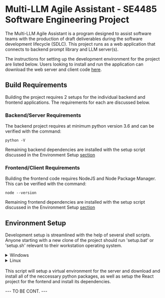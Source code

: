 # Multi-LLM Agile Assistant - SE4485 Software Engineering Project

The Multi-LLM Agile Assistant is a program designed to assist software teams 
with the production of draft deliverables during the software development 
lifecycle (SDLC). This project runs as a web application that connects to
backend prompt library and LLM server(s).

The instructions for setting up the development environment for the project 
are listed below. Users looking to install and run the application can 
download the web server and client code [here]().

## Build Requirements

Building the project requires 2 setups for the individual backend and frontend
applications. The requirements for each are discussed below.

### Backend/Server Requirements

The backend project requires at minimum python version 3.6 and can be verified
with the command:

```
python -V
```

Remaining backend dependencies are installed with the setup script discussed
in the Environment Setup [section](#environment-setup)

### Frontend/Client Requirements

Building the frontend code requires NodeJS and Node Package Manager. This can
be verified with the command:

```
node --version
```

Remaining frontend dependencies are installed with the setup script discussed
in the Environment Setup [section](#environment-setup)

## Environment Setup

Development setup is streamlined with the help of several shell scripts. Anyone starting
with a new clone of the project should run 'setup.bat' or 'setup.sh' relevant to their
workstation operating system.

<details>
<summary>Windows</summary>

```
.\setup.bat
```
</details>

<details>
<summary>Linux</summary>

```
./setup.sh
```
</details>
<br>
This script will setup a virtual environment for the server and download and
install all of the neccessary python packages, as well as setup the React 
project for the fontend and install its dependencies.

--- TO BE CONT. ---